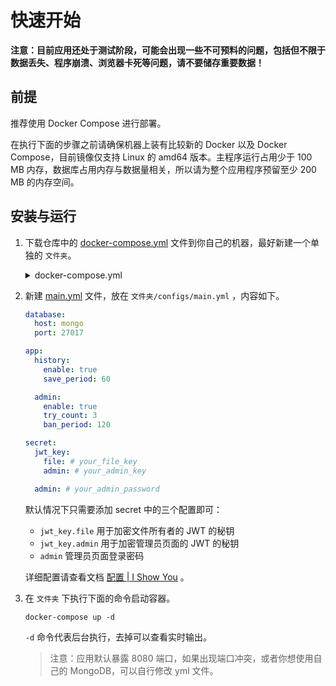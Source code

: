 # 快速开始

**注意：目前应用还处于测试阶段，可能会出现一些不可预料的问题，包括但不限于数据丢失、程序崩溃、浏览器卡死等问题，请不要储存重要数据！**

## 前提

推荐使用 Docker Compose 进行部署。

在执行下面的步骤之前请确保机器上装有比较新的 Docker 以及 Docker Compose，目前镜像仅支持 Linux 的 amd64 版本。主程序运行占用少于 100 MB 内存，数据库占用内存与数据量相关，所以请为整个应用程序预留至少 200 MB 的内存空间。

## 安装与运行

1. 下载仓库中的 [docker-compose.yml](https://github.com/Lifeni/i-show-you/blob/master/build/docker-compose.yml) 文件到你自己的机器，最好新建一个单独的 `文件夹`。

   <details>
     <summary>docker-compose.yml</summary>

   ```yml
   version: "3"

   services:
     mongo:
       image: mongo:latest
       container_name: i-show-you-mongo
       restart: always
       # ports:
       #   - 27017:27017
       volumes:
         - data:/data/db
       networks:
         - network

     app:
       image: lifeni/i-show-you:latest
       container_name: i-show-you-app
       restart: always
       ports:
         - 8080:8080
       volumes:
         - ./configs:/app/configs
       networks:
         - network
       depends_on:
         - mongo

   volumes:
     data:

   networks:
     network:
   ```

   </details>

2. 新建 [main.yml](https://github.com/Lifeni/i-show-you/blob/master/configs/main.yml) 文件，放在 `文件夹/configs/main.yml` ，内容如下。

   ```yml
   database:
     host: mongo
     port: 27017

   app:
     history:
       enable: true
       save_period: 60

     admin:
       enable: true
       try_count: 3
       ban_period: 120

   secret:
     jwt_key:
       file: # your_file_key
       admin: # your_admin_key

     admin: # your_admin_password
   ```

   默认情况下只需要添加 secret 中的三个配置即可：

   - `jwt_key.file` 用于加密文件所有者的 JWT 的秘钥
   - `jwt_key.admin` 用于加密管理员页面的 JWT 的秘钥
   - `admin` 管理员页面登录密码

   详细配置请查看文档 [配置 | I Show You](https://lifeni.github.io/i-show-you/config/) 。

3. 在 `文件夹` 下执行下面的命令启动容器。

   ```shell
   docker-compose up -d
   ```

   `-d` 命令代表后台执行，去掉可以查看实时输出。

   > 注意：应用默认暴露 8080 端口，如果出现端口冲突，或者你想使用自己的 MongoDB，可以自行修改 yml 文件。
